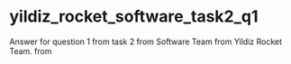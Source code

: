 # yildiz_rocket_software_task2_q1
Answer for question 1 from task 2 from Software Team from Yildiz Rocket Team. from
